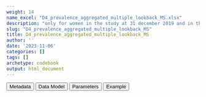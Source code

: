 ```yaml
---
weight: 14
name_excel: "D4_prevalence_aggregated_multiple_lookback_MS.xlsx"
description: "only for women in the study at 31 december 2019 and in the population since 5 or 10 years: numerator of all 5 algorithms calculated with multiple look back periods, and denominators"
slug: "D4_prevalence_aggregated_multiple_lookback_MS"
title: D4_prevalence_aggregated_multiple_lookback_MS
author: ''
date: '2023-11-06'
categories: []
tags: []
archetype: codebook
output: html_document
---
```


<script src="/rmarkdown-libs/core-js/shim.min.js"></script>
<script src="/rmarkdown-libs/react/react.min.js"></script>
<script src="/rmarkdown-libs/react/react-dom.min.js"></script>
<script src="/rmarkdown-libs/reactwidget/react-tools.js"></script>
<script src="/rmarkdown-libs/htmlwidgets/htmlwidgets.js"></script>
<link href="/rmarkdown-libs/reactable/reactable.css" rel="stylesheet" />
<script src="/rmarkdown-libs/reactable-binding/reactable.js"></script>
<div class="tab">
<button class="tablinks" onclick="openCity(event, &#39;Metadata&#39;)" id="defaultOpen">Metadata</button>
<button class="tablinks" onclick="openCity(event, &#39;Data Model&#39;)">Data Model</button>
<button class="tablinks" onclick="openCity(event, &#39;Parameters&#39;)">Parameters</button>
<button class="tablinks" onclick="openCity(event, &#39;Example&#39;)">Example</button>
</div>
<div class="tabcontent"></div>
<div id="Example" class="tabcontent">
<div id="htmlwidget-1" class="reactable html-widget " style="width:auto;height:600px;"></div>
<script type="application/json" data-for="htmlwidget-1">{"x":{"tag":{"name":"Reactable","attribs":{"data":{"algorithm":["M1_1","M1_1","M1_2","M1_2","M1_3","M1_3","M1_5","M1_5","M1_8","M1_8","M1_all","M1_all","M2_1","M2_1","M2_2","M2_2","M2_3","M2_3","M2_5","M2_5"],"years_of_lookback_at_20191231":[5,10,5,10,5,10,5,10,5,10,5,10,5,10,5,10,5,10,5,10],"numerator":[2,1,3,2,3,2,3,2,2,2,3,3,1,1,2,1,2,1,2,1],"denominator":[242,202,242,202,242,202,242,202,242,202,242,202,242,202,242,202,242,202,242,202],"datasource":["TEST","TEST","TEST","TEST","TEST","TEST","TEST","TEST","TEST","TEST","TEST","TEST","TEST","TEST","TEST","TEST","TEST","TEST","TEST","TEST"]},"columns":[{"id":"algorithm","name":"algorithm","type":"character"},{"id":"years_of_lookback_at_20191231","name":"years_of_lookback_at_20191231","type":"numeric"},{"id":"numerator","name":"numerator","type":"numeric"},{"id":"denominator","name":"denominator","type":"numeric"},{"id":"datasource","name":"datasource","type":"character"}],"sortable":false,"searchable":true,"pagination":false,"highlight":true,"bordered":true,"striped":true,"style":{"maxWidth":1800},"height":"600px","dataKey":"8b9ba137825063969e8bd365781fa5bf"},"children":[]},"class":"reactR_markup"},"evals":[],"jsHooks":[]}</script>
</div>
